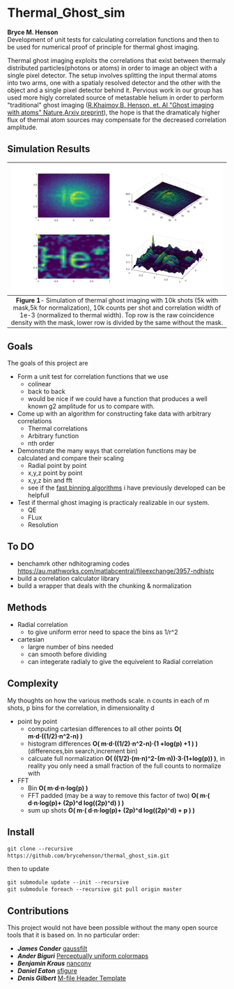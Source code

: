 # Thermal_Ghost_sim
**Bryce M. Henson**   
Development of unit tests for calculating correlation functions and then to be used for numerical proof of principle for thermal ghost imaging.


Thermal ghost imaging exploits the correlations that exist between thermaly distributed particles(photons or atoms) in order to image an object with a single pixel detector. The setup involves splitting the input thermal atoms into two arms, one with a spatialy resolved detector and the other with the object and a single pixel detector behind it. Pervious work in our group has used more higly correlated source of metastable helium in order to perform "traditional" ghost imaging ([R.Khaimov,B. Henson, et. Al "Ghost imaging with atoms" Nature](https://www.nature.com/articles/nature20154),[Arxiv preprint](https://arxiv.org/abs/1607.02240)), the hope is that the dramaticaly higher flux of thermal atom sources may compensate for the decreased correlation amplitude.


## Simulation Results
| ![A comparison runtime for different hist algorithms](/results/10k_shots_10k_counts_1e-3_corr_len.png "Fig1") | 
|:--:| 
 **Figure 1**- Simulation of thermal ghost imaging with 10k shots (5k with mask,5k for normalization), 10k counts per shot and correlation width of 1e-3 (normalized to thermal width). Top row is the raw coincidence density with the mask, lower row is divided by the same without the mask. |


## Goals
The goals of this project are
* Form a unit test for correlation functions that we use
  * colinear
  * back to back
  * would be nice if we could have a function that produces a well known g2 amplitude for us to compare with.
* Come up with an algorithm for constructing fake data with arbitrary correlations
  * Thermal correlations
  * Arbitrary function
  * nth order
* Demonstrate the many ways that correlation functions may be calculated and compare their scaling
  * Radial point by point
  * x,y,z point by point
  * x,y,z bin and fft
  * see if the [fast binning algorithms](https://github.com/brycehenson/fast_search_based_histogram) i have previously developed can be helpfull 
* Test if thermal ghost imaging is practicaly realizable in our system.
  * QE
  * FLux
  * Resolution

## To DO
- benchamrk other ndhitograming codes https://au.mathworks.com/matlabcentral/fileexchange/3957-ndhistc  
- build a correlation calculator library
- build a wrapper that deals with the chunking & normalization
  
  
## Methods
* Radial correlation
  * to give uniform error need to space the bins as 1/r^2
* cartesian
  * largre number of bins needed
  * can smooth before dividing
  * can integerate radialy to give the equivelent to Radial correlation

## Complexity
My thoughts on how the various methods scale. n counts in each of m shots, p bins for the correlation, in dimensionality d
* point by point
  * computing cartesian differences to all other points **O( m·d·((1/2)·n^2-n) )**
  * histogram differences **O( m·d·((1/2)·n^2-n)·(1 +log(p) +1  ) )** (differences,bin search,increment bin)
  * calcuate full normalization **O( ((1/2)·(m·n)^2-(m·n))·3·(1+log(p)) )**, in reality you only need a small fraction of the full counts to normalize with
* FFT
  * Bin **O( m·d·n·log(p) )**
  * FFT padded (may be a way to remove this factor of two) **O( m·( d·n·log(p)+ (2p)^d log((2p)^d) ) )**
  * sum up shots **O( m·( d·n·log(p)+ (2p)^d log((2p)^d) + p ) )**

  
  
  
  
## Install
``` 
git clone --recursive https://github.com/brycehenson/thermal_ghost_sim.git
```
then to update 
```
git submodule update --init --recursive 
git submodule foreach --recursive git pull origin master
```
  
  

## Contributions  
This project would not have been possible without the many open source tools that it is based on. In no particular order: 
* ***James Conder*** [gaussfilt](https://au.mathworks.com/matlabcentral/fileexchange/43182-gaussfilt-t-z-sigma)
* ***Ander Biguri*** [Perceptually uniform colormaps](https://au.mathworks.com/matlabcentral/fileexchange/51986-perceptually-uniform-colormaps)
* ***Benjamin Kraus*** [nanconv](https://au.mathworks.com/matlabcentral/fileexchange/41961-nanconv)
* ***Daniel Eaton***    [sfigure](https://au.mathworks.com/matlabcentral/fileexchange/8919-smart-silent-figure)
* ***Denis Gilbert***    [M-file Header Template](https://au.mathworks.com/matlabcentral/fileexchange/4908-m-file-header-template)
